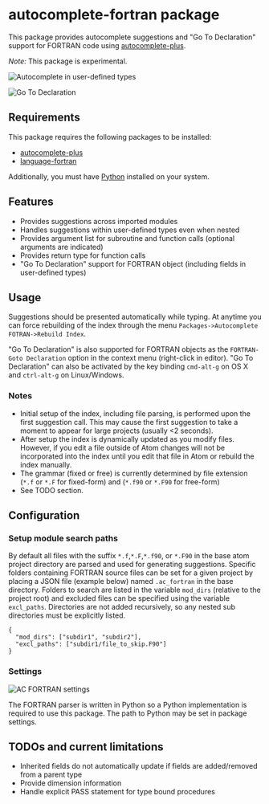 # autocomplete-fortran package

This package provides autocomplete suggestions and "Go To Declaration" support for FORTRAN code using [autocomplete-plus](https://atom.io/packages/autocomplete-plus).

*Note:* This package is experimental.

![Autocomplete in user-defined types](http://staff.washington.edu/hansec/ac_fortran_ex1.gif)

![Go To Declaration](http://staff.washington.edu/hansec/ac_fortran_ex2.gif)

## Requirements
This package requires the following packages to be installed:
 * [autocomplete-plus](https://atom.io/packages/autocomplete-plus)
 * [language-fortran](https://atom.io/packages/language-fortran)

Additionally, you must have [Python](https://www.python.org/) installed on your system.

## Features
 * Provides suggestions across imported modules
 * Handles suggestions within user-defined types even when nested
 * Provides argument list for subroutine and function calls (optional arguments are indicated)
 * Provides return type for function calls
 * "Go To Declaration" support for FORTRAN object (including fields in user-defined types)

## Usage
Suggestions should be presented automatically while typing. At anytime you can force rebuilding of the index through the menu `Packages->Autocomplete FOTRAN->Rebuild Index`.

"Go To Declaration" is also supported for FORTRAN objects as the `FORTRAN-Goto Declaration` option in the context menu (right-click in editor). "Go To Declaration" can also be activated by the key binding `cmd-alt-g` on OS X and `ctrl-alt-g` on Linux/Windows.

### Notes
 * Initial setup of the index, including file parsing, is performed upon the first suggestion call. This may cause the first suggestion to take a moment to appear for large projects (usually <2 seconds).
 * After setup the index is dynamically updated as you modify files. However, if you edit a file outside of Atom changes will not be incorporated into the index until you edit that file in Atom or rebuild the index manually.
 * The grammar (fixed or free) is currently determined by file extension (`*.f` or `*.F` for fixed-form) and (`*.f90` or `*.F90` for free-form)
 * See TODO section.

## Configuration

### Setup module search paths
By default all files with the suffix `*.f`,`*.F`,`*.f90`, or `*.F90` in the base atom project directory are parsed
and used for generating suggestions. Specific folders containing FORTRAN source files can be set for
a given project by placing a JSON file (example below) named `.ac_fortran` in the base directory.
Folders to search are listed in the variable `mod_dirs` (relative to the project root) and excluded
files can be specified using the variable `excl_paths`. Directories are not added recursively, so
any nested sub directories must be explicitly listed.

    {
      "mod_dirs": ["subdir1", "subdir2"],
      "excl_paths": ["subdir1/file_to_skip.F90"]
    }

### Settings

![AC FORTRAN settings](http://staff.washington.edu/hansec/ac_fortran_settings.png)

The FORTRAN parser is written in Python so a Python implementation is required to use this package. The path to Python may be set in package settings.

## TODOs and current limitations
 * Inherited fields do not automatically update if fields are added/removed from a parent type
 * Provide dimension information
 * Handle explicit PASS statement for type bound procedures
